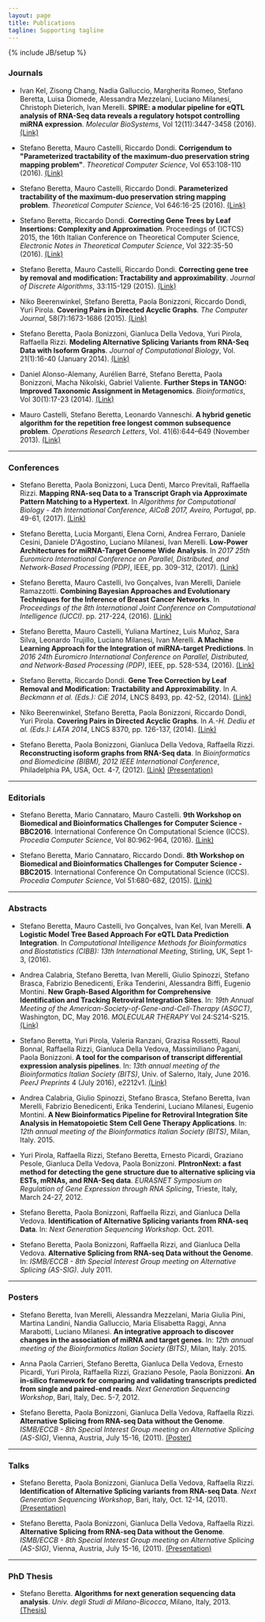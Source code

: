 ```yaml
---
layout: page
title: Publications
tagline: Supporting tagline
---
```

{% include JB/setup %}

### Journals ###
* Ivan Kel, Zisong Chang, Nadia Galluccio, Margherita Romeo, Stefano Beretta, Luisa Diomede, Alessandra Mezzelani, Luciano Milanesi, Christoph Dieterich, Ivan Merelli.
**SPIRE: a modular pipeline for eQTL analysis of RNA-Seq data reveals a regulatory hotspot controlling miRNA expression**.
*Molecular BioSystems*, Vol 12(11):3447-3458 (2016).
[(Link)](http://dx.doi.org/10.1039/C6MB00453A)

* Stefano Beretta, Mauro Castelli, Riccardo Dondi.
**Corrigendum to "Parameterized tractability of the maximum-duo preservation string mapping problem"**.
*Theoretical Computer Science*, Vol 653:108-110 (2016).
[(Link)](http://dx.doi.org/10.1016/j.tcs.2016.09.015)

* Stefano Beretta, Mauro Castelli, Riccardo Dondi.
**Parameterized tractability of the maximum-duo preservation string mapping problem**.
*Theoretical Computer Science*, Vol 646:16-25 (2016).
[(Link)](http://dx.doi.org/10.1016/j.tcs.2016.07.011)

* Stefano Beretta, Riccardo Dondi.
**Correcting Gene Trees by Leaf Insertions: Complexity and Approximation**.
Proceedings of \{ICTCS\} 2015, the 16th Italian Conference on Theoretical Computer Science,
*Electronic Notes in Theoretical Computer Science*, Vol 322:35-50 (2016).
[(Link)](http://dx.doi.org/10.1016/j.entcs.2016.03.004)

* Stefano Beretta, Mauro Castelli, Riccardo Dondi.
**Correcting gene tree by removal and modification: Tractability and approximability**.
*Journal of Discrete Algorithms*, 33:115-129 (2015).
[(Link)](http://dx.doi.org/10.1016/j.jda.2015.03.005)

* Niko Beerenwinkel, Stefano Beretta, Paola Bonizzoni, Riccardo Dondi, Yuri Pirola.
**Covering Pairs in Directed Acyclic Graphs**.
*The Computer Journal*, 58(7):1673-1686 (2015).
[(Link)](http://dx.doi.org/10.1093/comjnl/bxu116)

* Stefano Beretta, Paola Bonizzoni, Gianluca Della Vedova, Yuri Pirola, Raffaella Rizzi.
**Modeling Alternative Splicing Variants from RNA-Seq Data with Isoform Graphs**.
*Journal of Computational Biology*, Vol. 21(1):16-40 (January 2014).
[(Link)](http://dx.doi.org/10.1089/cmb.2013.0112)

* Daniel Alonso-Alemany, Aurélien Barré, Stefano Beretta, Paola Bonizzoni, Macha Nikolski, Gabriel Valiente.
**Further Steps in TANGO: Improved Taxonomic Assignment in Metagenomics**.
*Bioinformatics*, Vol 30(1):17-23 (2014).
[(Link)](http://dx.doi.org/10.1093/bioinformatics/btt256)

* Mauro Castelli, Stefano Beretta, Leonardo Vanneschi.
**A hybrid genetic algorithm for the repetition free longest common subsequence problem**.
*Operations Research Letters*, Vol. 41(6):644–649 (November 2013).
[(Link)](http://dx.doi.org/10.1016/j.orl.2013.09.002)

---

### Conferences ###

* Stefano Beretta, Paola Bonizzoni, Luca Denti, Marco Previtali, Raffaella Rizzi.
**Mapping RNA-seq Data to a Transcript Graph via Approximate Pattern Matching to a Hypertext**.
In *Algorithms for Computational Biology - 4th International Conference, AlCoB 2017, Aveiro, Portugal*, pp. 49-61, (2017).
[(Link)](http://dx.doi.org/10.1007/978-3-319-58163-7_3)

* Stefano Beretta, Lucia Morganti, Elena Corni, Andrea Ferraro, Daniele Cesini, Daniele D'Agostino, Luciano Milanesi, Ivan Merelli.
**Low-Power Architectures for miRNA-Target Genome Wide Analysis**.
In *2017 25th Euromicro International Conference on Parallel, Distributed, and Network-Based Processing (PDP)*, IEEE, pp. 309-312, (2017).
[(Link)](http://dx.doi.org/10.1109/PDP.2017.88)

* Stefano Beretta, Mauro Castelli, Ivo Gonçalves, Ivan Merelli, Daniele Ramazzotti.
**Combining Bayesian Approaches and Evolutionary Techniques for the Inference of Breast Cancer Networks**.
In *Proceedings of the 8th International Joint Conference on Computational Intelligence (IJCCI)*. pp. 217-224, (2016).
[(Link)](http://dx.doi.org/10.5220/0006064102170224)

* Stefano Beretta, Mauro Castelli, Yuliana Martínez, Luis Muñoz, Sara Silva, Leonardo Trujillo, Luciano Milanesi, Ivan Merelli.
**A Machine Learning Approach for the Integration of miRNA-target Predictions**.
In *2016 24th Euromicro International Conference on Parallel, Distributed, and Network-Based Processing (PDP)*, IEEE, pp. 528-534, (2016).
[(Link)](http://dx.doi.org/10.1109/PDP.2016.125)

* Stefano Beretta, Riccardo Dondi.
**Gene Tree Correction by Leaf Removal and Modification: Tractability and Approximability**.
In *A. Beckmann et al. (Eds.): CiE 2014*, LNCS 8493, pp. 42-52, (2014).
[(Link)](http://dx.doi.org/10.1007/978-3-319-08019-2_5)

* Niko Beerenwinkel, Stefano Beretta, Paola Bonizzoni, Riccardo Dondi, Yuri Pirola.
**Covering Pairs in Directed Acyclic Graphs**.
In *A.-H. Dediu et al. (Eds.): LATA 2014*, LNCS 8370, pp. 126-137, (2014).
[(Link)](http://dx.doi.org/10.1007/978-3-319-04921-2_10)

* Stefano Beretta, Paola Bonizzoni, Gianluca Della Vedova, Raffaella Rizzi.
**Reconstructing isoform graphs from RNA-Seq data**.
In *Bioinformatics and Biomedicine (BIBM), 2012 IEEE International Conference*, Philadelphia PA, USA, Oct. 4-7, (2012).
[(Link)](http://dx.doi.org/10.1109/BIBM.2012.6392734) [(Presentation)](./data/Talk_BIBM_2012.pdf)

---

### Editorials ###

* Stefano Beretta, Mario Cannataro, Mauro Castelli.
**9th Workshop on Biomedical and Bioinformatics Challenges for Computer Science - BBC2016**.
International Conference On Computational Science (ICCS). *Procedia Computer Science*, Vol 80:962-964, (2016).
[(Link)](http://dx.doi.org/10.1016/j.procs.2016.05.390)

* Stefano Beretta, Mario Cannataro, Riccardo Dondi.
**8th Workshop on Biomedical and Bioinformatics Challenges for Computer Science - BBC2015**.
International Conference On Computational Science (ICCS). *Procedia Computer Science*, Vol 51:680-682, (2015).
[(Link)](http://dx.doi.org/10.1016/j.procs.2015.05.184)

---

### Abstracts ###

* Stefano Beretta, Mauro Castelli, Ivo Gonçalves, Ivan Kel, Ivan Merelli.
**A Logistic Model Tree Based Approach For eQTL Data Prediction Integration**.
In *Computational Intelligence Methods for Bioinformatics and Biostatistics (CIBB): 13th International Meeting*, Stirling, UK, Sept 1-3, (2016).

* Andrea Calabria, Stefano Beretta, Ivan Merelli, Giulio Spinozzi, Stefano Brasca, Fabrizio Benedicenti, Erika Tenderini, Alessandra Biffi, Eugenio Montini.
**New Graph-Based Algorithm for Comprehensive Identification and Tracking Retroviral Integration Sites**.
In: *19th Annual Meeting of the American-Society-of-Gene-and-Cell-Therapy (ASGCT)*, Washington, DC, May 2016.
*MOLECULAR THERAPY* Vol 24:S214-S215.
[(Link)](http://www.nature.com/mt/journal/v24/n1s/pdf/mt201678a.pdf)

* Stefano Beretta, Yuri Pirola, Valeria Ranzani, Grazisa Rossetti, Raoul Bonnal, Raffaella Rizzi, Gianluca Della Vedova, Massimiliano Pagani, Paola Bonizzoni.
**A tool for the comparison of transcript differential expression analysis pipelines**.
In: *13th annual meeting of the Bioinformatics Italian Society (BITS)*, Univ. of Salerno, Italy, June 2016.
*PeerJ Preprints* 4 (July 2016), e2212v1.
[(Link)](http://dx.doi.org/10.7287/peerj.preprints.2212v1)

* Andrea Calabria, Giulio Spinozzi, Stefano Brasca, Stefano Beretta, Ivan Merelli, Fabrizio Benedicenti, Erika Tenderini, Luciano Milanesi, Eugenio Montini.
**A New Bioinformatics Pipeline for Retroviral Integration Site Analysis in Hematopoietic Stem Cell Gene Therapy Applications**.
In: *12th annual meeting of the Bioinformatics Italian Society (BITS)*, Milan, Italy. 2015.

* Yuri Pirola, Raffaella Rizzi, Stefano Beretta, Ernesto Picardi, Graziano Pesole, Gianluca Della Vedova, Paola Bonizzoni.
**PIntronNext: a fast method for detecting the gene structure due to alternative splicing via ESTs, mRNAs, and RNA-Seq data**.
*EURASNET Symposium on Regulation of Gene Expression through RNA Splicing*, Trieste, Italy, March 24-27, 2012.

* Stefano Beretta, Paola Bonizzoni, Raffaella Rizzi, and Gianluca Della Vedova.
**Identification of Alternative Splicing variants from RNA-seq Data**.
In: *Next Generation Sequencing Workshop*. Oct. 2011.

* Stefano Beretta, Paola Bonizzoni, Raffaella Rizzi, and Gianluca Della Vedova.
**Alternative Splicing from RNA-seq Data without the Genome**.
In: *ISMB/ECCB - 8th Special Interest Group meeting on Alternative Splicing (AS-SIG)*. July 2011.

---

### Posters ###

* Stefano Beretta, Ivan Merelli, Alessandra Mezzelani, Maria Giulia Pini, Martina Landini, Nandia Galluccio, Maria Elisabetta Raggi, Anna Marabotti, Luciano Milanesi.
**An integrative approach to discover changes in the association of miRNA and target genes**.
In: *12th annual meeting of the Bioinformatics Italian Society (BITS)*, Milan, Italy. 2015.

* Anna Paola Carrieri, Stefano Beretta, Gianluca Della Vedova, Ernesto Picardi, Yuri Pirola, Raffaella Rizzi, Graziano Pesole, Paola Bonizzoni.
**An in-silico framework for comparing and validating transcripts predicted from single and paired-end reads**.
*Next Generation Sequencing Workshop*, Bari, Italy, Dec. 5-7, 2012.

* Stefano Beretta, Paola Bonizzoni, Gianluca Della Vedova, Raffaella Rizzi.
**Alternative Splicing from RNA-seq Data without the Genome**.
*ISMB/ECCB - 8th Special Interest Group meeting on Alternative Splicing (AS-SIG)*, Vienna, Austria, July 15-16, (2011).
[(Poster)](./data/Poster_ASSIG_2011.pdf)

---

### Talks ###

* Stefano Beretta, Paola Bonizzoni, Gianluca Della Vedova, Raffaella Rizzi.
**Identification of Alternative Splicing variants from RNA-seq Data**.
*Next Generation Sequencing Workshop*, Bari, Italy, Oct. 12-14, (2011).
[(Presentation)](./data/Talk_NGS_Workshop_2011.pdf)

* Stefano Beretta, Paola Bonizzoni, Gianluca Della Vedova, Raffaella Rizzi.
**Alternative Splicing from RNA-seq Data without the Genome**.
*ISMB/ECCB - 8th Special Interest Group meeting on Alternative Splicing (AS-SIG)*, Vienna, Austria, July 15-16, (2011).
[(Presentation)](./data/Talk_ASSIG_2011.pdf)

---

### PhD Thesis ###

* Stefano Beretta.
**Algorithms for next generation sequencing data analysis**.
*Univ. degli Studi di Milano-Bicocca*, Milano, Italy, 2013.
[(Thesis)](http://hdl.handle.net/10281/42355)

